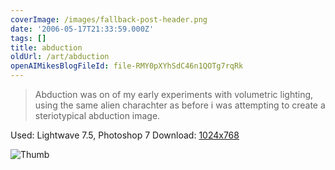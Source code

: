 ```yaml
---
coverImage: /images/fallback-post-header.png
date: '2006-05-17T21:33:59.000Z'
tags: []
title: abduction
oldUrl: /art/abduction
openAIMikesBlogFileId: file-RMY0pXYhSdC46n1QOTg7rqRk
---
```


> Abduction was on of my early experiments with volumetric lighting, using the same alien charachter as before i was attempting to create a steriotypical abduction image.

Used: Lightwave 7.5, Photoshop 7
Download: [1024x768](https://www.mikecann.blog/Images/Art-Full/abduction.jpg)

![Thumb](https://www.mikecann.blog/Images/Art-Thumbs/abduction.gif "Thumb")
